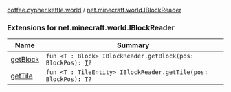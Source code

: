 [coffee.cypher.kettle.world](../index.md) / [net.minecraft.world.IBlockReader](./index.md)

### Extensions for net.minecraft.world.IBlockReader

| Name | Summary |
|---|---|
| [getBlock](get-block.md) | `fun <T : Block> IBlockReader.getBlock(pos: BlockPos): `[`T`](get-block.md#T)`?` |
| [getTile](get-tile.md) | `fun <T : TileEntity> IBlockReader.getTile(pos: BlockPos): `[`T`](get-tile.md#T)`?` |
